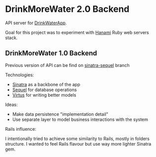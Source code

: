 # DrinkMoreWater 2.0 Backend

API server for [DrinkWaterApp](https://itunes.apple.com/us/app/drinkwaterapp/id916242075?mt=8).

Goal for this project was to experiment with [Hanami](https://github.com/hanami/hanami) Ruby web servers stack.


## DrinkMoreWater 1.0 Backend
Previous version of API can be find on [sinatra-sequel](https://github.com/kubenstein/DrinkMoreWaterBackend/tree/sinatra-sequel) branch

Technologies:

* [Sinatra](https://github.com/sinatra/sinatra) as a backbone of the app
* [Sequel](https://github.com/jeremyevans/sequel) for database operations
* [Virtus](https://github.com/solnic/virtus) for writing better models

Ideas:

* Make data persistence "implementation detail"
* Use separate layer to model business interactions with the system

Rails influence:

I intentionally tried to achieve some similarity to Rails, mostly in folders structure. I wanted to feel Rails flavour but use way more lighter Sinatra gem.
